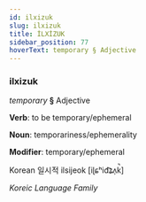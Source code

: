```yaml
---
id: ilxizuk
slug: ilxizuk
title: İLXİZUK
sidebar_position: 77
hoverText: temporary § Adjective
---
```


### ilxizuk

*temporary* **§** Adjective

**Verb**: to be temporary/ephemeral

**Noun**: temporariness/ephemerality

**Modifier**: temporary/ephemeral

Korean 일시적 ilsijeok [iɭɕʰid͡ʑʌ̹k̚]

*Koreic Language Family*